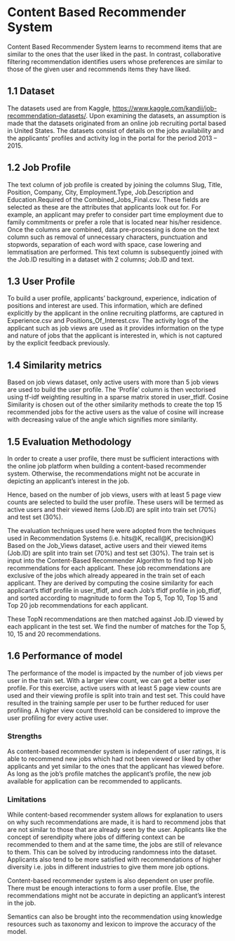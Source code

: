 # Content Based Recommender System

Content Based Recommender System learns to recommend items that are similar to the ones that the user liked in the past. 
In contrast, collaborative filtering recommendation identifies users whose preferences are similar to those of the given user and recommends items they have liked.

## 1.1	Dataset

The datasets used are from Kaggle, https://www.kaggle.com/kandij/job-recommendation-datasets/.
Upon examining the datasets, an assumption is made that the datasets originated from an online job recruiting portal based in United States. The datasets consist of details on the jobs availability and the applicants’ profiles and activity log in the portal for the period 2013 – 2015.

## 1.2	Job Profile

The text column of job profile is created by joining the columns Slug, Title, Position, Company, City, Employment.Type, Job.Description and Education.Required of the Combined_Jobs_Final.csv.
These fields are selected as these are the attributes that applicants look out for. For example, an applicant may prefer to consider part time employment due to family commitments or prefer a role that is located near his/her residence. 
Once the columns are combined, data pre-processing is done on the text column such as removal of unnecessary characters, punctuation and stopwords, separation of each word with space, case lowering and lemmatisation are performed. This text column is subsequently joined with the Job.ID resulting in a dataset with 2 columns; Job.ID and text. 

## 1.3	User Profile

To build a user profile,  applicants’ background, experience, indication of positions and interest are used. This information, which are defined explicitly by the applicant in the online recruiting platforms, are captured in Experience.csv and Positions_Of_Interest.csv. 
The activity logs of the applicant such as job views are used as it provides information on the type and nature of jobs that the applicant is interested in, which is not captured by the explicit feedback previously.

## 1.4	Similarity metrics 

Based on job views dataset, only active users with more than 5 job views are used to build the user profile.
The ‘Profile’ column is then vectorised using tf-idf weighting resulting in a sparse matrix stored in user_tfidf. 
Cosine Similarity is chosen out of the other similarity methods to create the top 15 recommended jobs for the active users as the value of cosine will increase with decreasing value of the angle which signifies more similarity.

## 1.5	Evaluation Methodology

In order to create a user profile, there must be sufficient interactions with the online job platform when building a content-based recommender system. Otherwise, the recommendations might not be accurate in depicting an applicant’s interest in the job.

Hence, based on the number of job views, users with at least 5 page view counts are selected to build the user profile. These users will be termed as active users and their viewed items (Job.ID) are split into train set (70%) and test set (30%).

The evaluation techniques used here were adopted from the techniques used in Recommendation Systems (i.e. hits@K, recall@K, precision@K) Based on the Job_Views dataset, active users and their viewed items (Job.ID) are split into train set (70%) and test set (30%). The train set is input into the Content-Based Recommender Algorithm to find top N job recommendations for each applicant. These job recommendations are exclusive of the jobs which already appeared in the train set of each applicant. They are derived by computing the cosine similarity for each applicant’s tfidf profile in user_tfidf, and each Job’s tfidf profile in job_tfidf, and sorted according to magnitude to form the Top 5, Top 10, Top 15 and Top 20 job recommendations for each applicant.

These TopN recommendations are then matched against Job.ID viewed by each applicant in the test set. We find the number of matches for the Top 5, 10, 15 and 20 recommendations.

## 1.6 Performance of model

The performance of the model is impacted by the number of job views per user in the train set. With a larger view count, we can get a better user profile. For this exercise, active users with at least 5 page view counts are used and their viewing profile is split into train and test set. This could have resulted in the training sample per user to be further reduced for user profiling. A higher view count threshold can be considered to improve the user profiling for every active user.

### Strengths

As content-based recommender system is independent of user ratings, it is able to recommend new jobs which had not been viewed or liked by other applicants and yet similar to the ones that the applicant has viewed before. As long as the job’s profile matches the applicant’s profile, the new job available for application can be recommended to applicants.

### Limitations

While content-based recommender system allows for explanation to users on why such recommendations are made, it is hard to recommend jobs that are not similar to those that are already seen by the user. Applicants like the concept of serendipity where jobs of differing context can be recommended to them and at the same time, the jobs are still of relevance to them. This can be solved by introducing randomness into the dataset. Applicants also tend to be more satisfied with recommendations of higher diversity i.e. jobs in different industries to give them more job options.

Content-based recommender system is also dependent on user profile. There must be enough interactions to form a user profile. Else, the recommendations might not be accurate in depicting an applicant’s interest in the job.

Semantics can also be brought into the recommendation using knowledge resources such as taxonomy and lexicon to improve the accuracy of the model.
